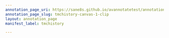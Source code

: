 ```yaml
---
annotation_page_uri: https://sane8s.github.io/avannotatetest/annotations/tmchistory-canvas-1-clip.json
annotation_page_slug: tmchistory-canvas-1-clip
layout: annotation_page
manifest_label: tmchistory

---
```

